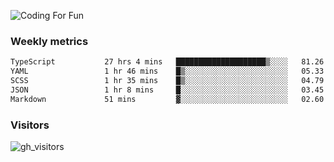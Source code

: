 ![Coding For Fun](https://glitch-art.vercel.app/api/simple?word=<Rise%20/>)

### Weekly metrics

<!--START_SECTION:waka-->

```txt
TypeScript           27 hrs 4 mins   ████████████████████▒░░░░   81.26 %
YAML                 1 hr 46 mins    █▒░░░░░░░░░░░░░░░░░░░░░░░   05.33 %
SCSS                 1 hr 35 mins    █▒░░░░░░░░░░░░░░░░░░░░░░░   04.79 %
JSON                 1 hr 8 mins     █░░░░░░░░░░░░░░░░░░░░░░░░   03.45 %
Markdown             51 mins         ▓░░░░░░░░░░░░░░░░░░░░░░░░   02.60 %
```

<!--END_SECTION:waka-->


### Visitors
![gh_visitors](https://profile-counter.glitch.me/okyiww/count.svg)